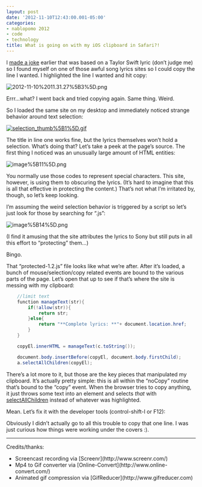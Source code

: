 ```yaml
---
layout: post
date: '2012-11-10T12:43:00.001-05:00'
categories:
- nablopomo 2012
- code
- technology
title: What is going on with my iOS clipboard in Safari?!
---
```



I [made a joke](https://twitter.com/mharen/status/267293420354154496) earlier that was based on a Taylor Swift lyric (don’t judge me) so I found myself on one of those awful song lyrics sites so I could copy the line I wanted. I highlighted the line I wanted and hit copy:  

![2012-11-10%2011.31.27%5B3%5D.png](/assets/2012/2012-11-10%2011.31.27%5B3%5D.png)

Errr…what? I went back and tried copying again. Same thing. Weird.

So I loaded the same site on my desktop and immediately noticed strange behavior around text selection:  

[![selection_thumb%5B1%5D.gif](/assets/2012/selection_thumb%5B1%5D.gif)](http://lh5.ggpht.com/-58OKSGyaWnQ/UJ6SK9Lr62I/AAAAAAAAFOw/G5w3XFzdDAg/s1600-h/selection%5B3%5D.gif)

The title in line one works fine, but the lyrics themselves won’t hold a selection. What’s doing that? Let’s take a peek at the page’s source. The first thing I noticed was an unusually large amount of HTML entities:

![image%5B11%5D.png](/assets/2012/image%5B11%5D.png)

You normally use those codes to represent special characters. This site, however, is using them to obscuring the lyrics. (It’s hard to imagine that this is all that effective in protecting the content.) That’s not what I’m irritated by, though, so let’s keep looking. 

I’m assuming the weird selection behavior is triggered by a script so let’s just look for those by searching for “.js”:

![image%5B14%5D.png](/assets/2012/image%5B14%5D.png)

(I find it amusing that the site attributes the lyrics to Sony but still puts in all this effort to “protecting” them…)

Bingo. 

That “protected-1.2.js” file looks like what we’re after. After it’s loaded, a bunch of mouse/selection/copy related events are bound to the various parts of the page. Let’s open that up to see if that’s where the site is messing with my clipboard:  
```cs
    //limit text
    function manageText(str){
        if(!allow(str)){
            return str;
        }else{
            return "**Complete lyrics: **"+ document.location.href;
        }
    }

    copyEl.innerHTML = manageText(c.toString());

    document.body.insertBefore(copyEl, document.body.firstChild);
    a.selectAllChildren(copyEl);
```



There’s a lot more to it, but those are the key pieces that manipulated my clipboard. It’s actually pretty simple: this is all within the “noCopy” routine that’s bound to the “copy” event. When the browser tries to copy anything, it just throws some text into an element and selects *that* with [selectAllChildren](https://developer.mozilla.org/en-US/docs/DOM/Selection/selectAllChildren) instead of whatever was highlighted.


Mean. Let’s fix it with the developer tools (control-shift-I or F12):






Obviously I didn’t actually go to all this trouble to copy that one line. I was just curious how things were working under the covers :).

<hr />Credits/thanks: 

<ul>
  <li>Screencast recording via [Screenr](http://www.screenr.com/) </li>

  <li>Mp4 to Gif converter via [Online-Convert](http://www.online-convert.com/) </li>

  <li>Animated gif compression via [GifReducer](http://www.gifreducer.com) </li>
</ul>